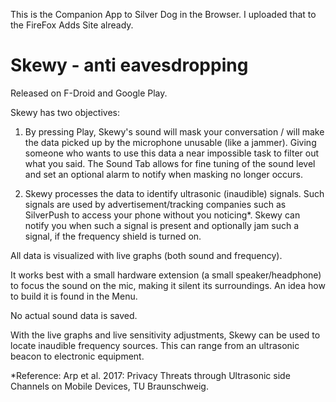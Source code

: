 This is the Companion App to Silver Dog in the Browser. I uploaded that to the FireFox Adds Site already. 

# Skewy - anti eavesdropping

Released on F-Droid and Google Play.

Skewy has two objectives:

1) By pressing Play, Skewy's sound will mask your conversation / will make the data picked up by the microphone unusable (like a jammer). Giving someone who wants to use this data a near impossible task to filter out what you said. The Sound Tab allows for fine tuning of the sound level and set an optional alarm to notify when masking no longer occurs.

2) Skewy processes the data to identify ultrasonic (inaudible) signals. Such signals are used by advertisement/tracking companies such as SilverPush to access your phone without you noticing*. Skewy can notify you when such a signal is present and optionally jam such a signal, if the frequency shield is turned on.

All data is visualized with live graphs (both sound and frequency).

It works best with a small hardware extension (a small speaker/headphone) to focus the sound on the mic, making it silent its surroundings. An idea how to build it is found in the Menu.

No actual sound data is saved.

With the live graphs and live sensitivity adjustments, Skewy can be used to locate inaudible frequency sources. This can range from an ultrasonic beacon to electronic equipment.

*Reference: Arp et al. 2017: Privacy Threats through Ultrasonic side Channels on Mobile Devices, TU Braunschweig.

